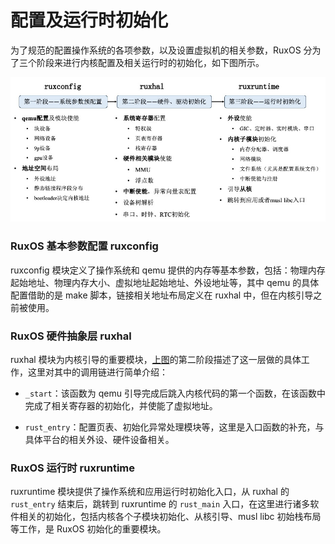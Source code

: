 
# 配置及运行时初始化

为了规范的配置操作系统的各项参数，以及设置虚拟机的相关参数，RuxOS 分为了三个阶段来进行内核配置及相关运行时的初始化，如下图所示。

<p align="center">
    <img src="../../figures/initialization.jpg" alt="RuxOS-init" width="800">
</p>


### RuxOS 基本参数配置 ruxconfig

ruxconfig 模块定义了操作系统和 qemu 提供的内存等基本参数，包括：物理内存起始地址、物理内存大小、虚拟地址起始地址、外设地址等，其中 qemu 的具体配置借助的是 make 脚本，链接相关地址布局定义在 ruxhal 中，但在内核引导之前被使用。

### RuxOS 硬件抽象层 ruxhal

ruxhal 模块为内核引导的重要模块，[上图](#配置及运行时初始化)的第二阶段描述了这一层做的具体工作，这里对其中的调用链进行简单介绍：

- `_start`：该函数为 qemu 引导完成后跳入内核代码的第一个函数，在该函数中完成了相关寄存器的初始化，并使能了虚拟地址。

- `rust_entry`：配置页表、初始化异常处理模块等，这里是入口函数的补充，与具体平台的相关外设、硬件设备相关。

### RuxOS 运行时 ruxruntime

ruxruntime 模块提供了操作系统和应用运行时初始化入口，从 ruxhal 的 `rust_entry` 结束后，跳转到 ruxruntime 的 `rust_main` 入口，在这里进行诸多软件相关的初始化，包括内核各个子模块初始化、从核引导、musl libc 初始栈布局等工作，是 RuxOS 初始化的重要模块。



